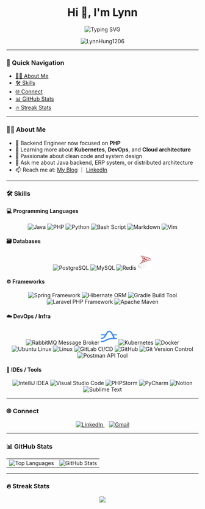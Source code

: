 <h1 align="center">Hi 👋, I'm Lynn</h1>

<p align="center">
  <img src="https://readme-typing-svg.herokuapp.com?font=Fira+Code&duration=3000&pause=1000&center=true&vCenter=true&width=435&lines=Backend+Engineer+from+Taiwan;Love+Cat+and+Money;Crafting+robust+backend+systems+🚀;Always+learning+%26+improving+🧠" alt="Typing SVG" />
</p>

<p align="center">
  <img src="https://komarev.com/ghpvc/?username=LynnHung1206&label=Profile+views&color=0e75b6&style=flat" alt="LynnHung1206" />
</p>

---

### 🧭 Quick Navigation

- [👩‍💻 About Me](#-about-me)
- [🛠️ Skills](#️-skills)
- [🌐 Connect](#-connect)
- [📊 GitHub Stats](#-github-stats)
- [🔥 Streak Stats](#-streak-stats)

---

### 👩‍💻 About Me

- 🔭 Backend Engineer now focused on **PHP**
- 🌱 Learning more about **Kubernetes**, **DevOps**, and **Cloud architecture**
- 🧠 Passionate about clean code and system design
- 💬 Ask me about Java backend, ERP system, or distributed architecture
- 📫 Reach me at: [My Blog](https://lynnhung1206.github.io/) ｜ [LinkedIn](https://www.linkedin.com/in/lynn-hung-40a71a239)

---

### 🛠️ Skills

#### 💻 Programming Languages
<p align="center">
  <img src="https://skillicons.dev/icons?i=java" title="Java" />
  <img src="https://skillicons.dev/icons?i=php" title="PHP" />
  <img src="https://skillicons.dev/icons?i=python" title="Python" />
  <img src="https://skillicons.dev/icons?i=bash" title="Bash Script" />
  <img src="https://skillicons.dev/icons?i=md" title="Markdown" />
  <img src="https://skillicons.dev/icons?i=vim" title="Vim" />
</p>

#### 🗃️ Databases
<p align="center">
  <img src="https://skillicons.dev/icons?i=postgresql" title="PostgreSQL" />
  <img src="https://skillicons.dev/icons?i=mysql" title="MySQL" />
  <img src="https://skillicons.dev/icons?i=redis" title="Redis" />
  <img src="https://raw.githubusercontent.com/LynnHung1206/LynnHung1206/main/assets/SQL-Server-Logo.svg" height="42" title="Microsoft SQL Server" />
</p>

#### ⚙️ Frameworks
<p align="center">
  <img src="https://skillicons.dev/icons?i=spring" title="Spring Framework" />
  <img src="https://skillicons.dev/icons?i=hibernate" title="Hibernate ORM" />
  <img src="https://skillicons.dev/icons?i=gradle" title="Gradle Build Tool" />
  <img src="https://skillicons.dev/icons?i=laravel" title="Laravel PHP Framework" />
  <img src="https://skillicons.dev/icons?i=maven" title="Apache Maven" />
</p>

#### ☁️ DevOps / Infra
<p align="center">
  <img src="https://skillicons.dev/icons?i=rabbitmq" title="RabbitMQ Message Broker" />
  <img src="https://raw.githubusercontent.com/LynnHung1206/LynnHung1206/main/assets/pulsar.png" height="42" title="pulsar" />
  <img src="https://skillicons.dev/icons?i=kubernetes" title="Kubernetes" />
  <img src="https://skillicons.dev/icons?i=docker" title="Docker" />
  <img src="https://skillicons.dev/icons?i=ubuntu" title="Ubuntu Linux" />
  <img src="https://skillicons.dev/icons?i=linux" title="Linux" />
  <img src="https://skillicons.dev/icons?i=gitlab" title="GitLab CI/CD" />
  <img src="https://skillicons.dev/icons?i=github" title="GitHub" />
  <img src="https://skillicons.dev/icons?i=git" title="Git Version Control" />
  <img src="https://skillicons.dev/icons?i=postman" title="Postman API Tool" />
</p>

#### 🧰 IDEs / Tools
<p align="center">
  <img src="https://skillicons.dev/icons?i=idea" title="IntelliJ IDEA" />
  <img src="https://skillicons.dev/icons?i=vscode" title="Visual Studio Code" />
  <img src="https://skillicons.dev/icons?i=phpstorm" title="PHPStorm" />
  <img src="https://skillicons.dev/icons?i=pycharm" title="PyCharm" />
  <img src="https://skillicons.dev/icons?i=notion" title="Notion" />
  <img src="https://skillicons.dev/icons?i=sublime" title="Sublime Text" />
</p>

---

### 🌐 Connect

<p align="center">
  <a href="https://www.linkedin.com/in/lynn-hung-40a71a239" target="_blank">
    <img src="https://skillicons.dev/icons?i=linkedin" title="LinkedIn" />
  </a>
  &nbsp;&nbsp;
  <a href="mailto:lynnhung1206@gmail.com">
    <img src="https://skillicons.dev/icons?i=gmail" title="Gmail" />
  </a>
</p>

---

### 📊 GitHub Stats

<table align="center">
  <tr>
    <td>
      <picture>
        <source media="(prefers-color-scheme: dark)" srcset="https://github-readme-stats.vercel.app/api/top-langs?username=LynnHung1206&layout=donut&langs_count=7&theme=dracula&locale=zh-tw&exclude_repo=LynnHung1206.github.io,IPET,IPET_Spring.ver">
        <img height="300" src="https://github-readme-stats.vercel.app/api/top-langs?username=LynnHung1206&layout=donut&langs_count=7&theme=default&locale=zh-tw&exclude_repo=LynnHung1206.github.io,IPET,IPET_Spring.ver" alt="Top Languages" />
      </picture>
    </td>
    <td>
      <picture>
        <source media="(prefers-color-scheme: dark)" srcset="https://github-readme-stats.vercel.app/api?username=LynnHung1206&show_icons=true&theme=dracula&locale=zh-tw&include_all_commits=true">
        <img height="300" src="https://github-readme-stats.vercel.app/api?username=LynnHung1206&show_icons=true&theme=default&locale=zh-tw&include_all_commits=true" alt="GitHub Stats" />
      </picture>
    </td>
  </tr>
</table>

---

### 🔥 Streak Stats

<p align="center">
  <img src="https://streak-stats.demolab.com?user=LynnHung1206&theme=dracula&hide_border=false&locale=zh-tw" />
</p>
